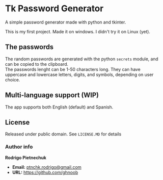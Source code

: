 # Tk Password Generator
 A simple password generator made with python and tkinter.

 This is my first project. Made it on windows. I didn't try it on Linux (yet).

## The passwords
 The random passwords are generated with the python `secrets` module, and can be copied to the clipboard.  
 The passwords lenght can be 1-50 characters long. They can have uppercase and lowercase letters, digits, and symbols, depending on user choice.

## Multi-language support (WIP)
The app supports both English (default) and Spanish.

## License
 Released under public domain. See `LICENSE.MD` for details

### Author info
**Rodrigo Pietnechuk**
+ **Email:** ptnchk.rodrigo@gmail.com
+ **URL:** https://github.com/ghnoob